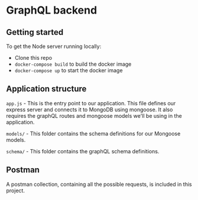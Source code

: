 # GraphQL backend

## Getting started

To get the Node server running locally:

 - Clone this repo
 - `docker-compose build` to build the docker image
 - `docker-compose up` to start the docker image

## Application structure

`app.js` - This is the entry point to our application. This file defines our express server and connects it to MongoDB using mongoose. It also requires the graphQL routes and mongoose models we'll be using in the application.

`models/` - This folder contains the schema definitions for our Mongoose models.

`schema/` - This folder contains the graphQL schema definitions.

## Postman

A postman collection, containing all the possible requests, is included in this project.
